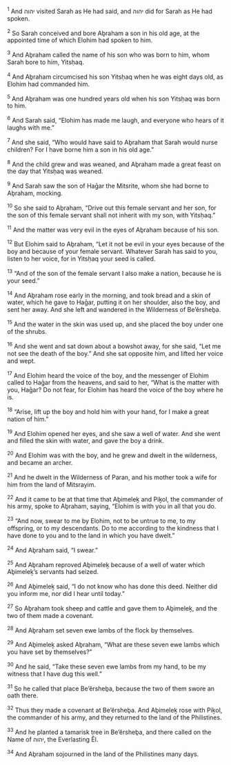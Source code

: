 <sup>1</sup> And יהוה visited Sarah as He had said, and יהוה did for Sarah as He had spoken.

<sup>2</sup> So Sarah conceived and bore Aḇraham a son in his old age, at the appointed time of which Elohim had spoken to him.

<sup>3</sup> And Aḇraham called the name of his son who was born to him, whom Sarah bore to him, Yitsḥaq.

<sup>4</sup> And Aḇraham circumcised his son Yitsḥaq when he was eight days old, as Elohim had commanded him.

<sup>5</sup> And Aḇraham was one hundred years old when his son Yitsḥaq was born to him.

<sup>6</sup> And Sarah said, “Elohim has made me laugh, and everyone who hears of it laughs with me.”

<sup>7</sup> And she said, “Who would have said to Aḇraham that Sarah would nurse children? For I have borne him a son in his old age.”

<sup>8</sup> And the child grew and was weaned, and Aḇraham made a great feast on the day that Yitsḥaq was weaned.

<sup>9</sup> And Sarah saw the son of Haḡar the Mitsrite, whom she had borne to Aḇraham, mocking.

<sup>10</sup> So she said to Aḇraham, “Drive out this female servant and her son, for the son of this female servant shall not inherit with my son, with Yitsḥaq.”

<sup>11</sup> And the matter was very evil in the eyes of Aḇraham because of his son.

<sup>12</sup> But Elohim said to Aḇraham, “Let it not be evil in your eyes because of the boy and because of your female servant. Whatever Sarah has said to you, listen to her voice, for in Yitsḥaq your seed is called.

<sup>13</sup> “And of the son of the female servant I also make a nation, because he is your seed.”

<sup>14</sup> And Aḇraham rose early in the morning, and took bread and a skin of water, which he gave to Haḡar, putting it on her shoulder, also the boy, and sent her away. And she left and wandered in the Wilderness of Be’ĕrsheḇa.

<sup>15</sup> And the water in the skin was used up, and she placed the boy under one of the shrubs.

<sup>16</sup> And she went and sat down about a bowshot away, for she said, “Let me not see the death of the boy.” And she sat opposite him, and lifted her voice and wept.

<sup>17</sup> And Elohim heard the voice of the boy, and the messenger of Elohim called to Haḡar from the heavens, and said to her, “What is the matter with you, Haḡar? Do not fear, for Elohim has heard the voice of the boy where he is.

<sup>18</sup> “Arise, lift up the boy and hold him with your hand, for I make a great nation of him.”

<sup>19</sup> And Elohim opened her eyes, and she saw a well of water. And she went and filled the skin with water, and gave the boy a drink.

<sup>20</sup> And Elohim was with the boy, and he grew and dwelt in the wilderness, and became an archer.

<sup>21</sup> And he dwelt in the Wilderness of Paran, and his mother took a wife for him from the land of Mitsrayim.

<sup>22</sup> And it came to be at that time that Aḇimeleḵ and Piḵol, the commander of his army, spoke to Aḇraham, saying, “Elohim is with you in all that you do.

<sup>23</sup> “And now, swear to me by Elohim, not to be untrue to me, to my offspring, or to my descendants. Do to me according to the kindness that I have done to you and to the land in which you have dwelt.”

<sup>24</sup> And Aḇraham said, “I swear.”

<sup>25</sup> And Aḇraham reproved Aḇimeleḵ because of a well of water which Aḇimeleḵ’s servants had seized.

<sup>26</sup> And Aḇimeleḵ said, “I do not know who has done this deed. Neither did you inform me, nor did I hear until today.”

<sup>27</sup> So Aḇraham took sheep and cattle and gave them to Aḇimeleḵ, and the two of them made a covenant.

<sup>28</sup> And Aḇraham set seven ewe lambs of the flock by themselves.

<sup>29</sup> And Aḇimeleḵ asked Aḇraham, “What are these seven ewe lambs which you have set by themselves?”

<sup>30</sup> And he said, “Take these seven ewe lambs from my hand, to be my witness that I have dug this well.”

<sup>31</sup> So he called that place Be’ĕrsheḇa, because the two of them swore an oath there.

<sup>32</sup> Thus they made a covenant at Be’ĕrsheḇa. And Aḇimeleḵ rose with Piḵol, the commander of his army, and they returned to the land of the Philistines.

<sup>33</sup> And he planted a tamarisk tree in Be’ĕrsheḇa, and there called on the Name of יהוה, the Everlasting Ĕl.

<sup>34</sup> And Aḇraham sojourned in the land of the Philistines many days.

